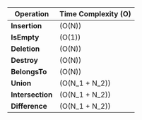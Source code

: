 | **Operation**       | **Time Complexity (O)**        |
|---------------------|--------------------------------|
| **Insertion**        | \(O(N)\)                       |
| **IsEmpty**          | \(O(1)\)                       |
| **Deletion**         | \(O(N)\)                       |
| **Destroy**          | \(O(N)\)                       |
| **BelongsTo**        | \(O(N)\)                       |
| **Union**            | \(O(N_1 + N_2)\)               |
| **Intersection**     | \(O(N_1 + N_2)\)               |
| **Difference**       | \(O(N_1 + N_2)\)               |
